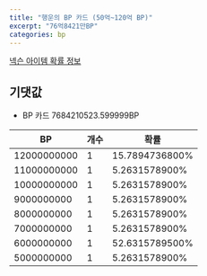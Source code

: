 ```yaml
---
title: "행운의 BP 카드 (50억~120억 BP)"
excerpt: "76억8421만BP"
categories: bp
---
```

[넥슨 아이템 확률 정보](http://iteminfo.nexon.com/probability/fo4?sn=7223)

## 기댓값
  - BP 카드 7684210523.599999BP

|BP|개수|확률|
|---|---|---|
|12000000000|1|15.7894736800%|
|11000000000|1|5.2631578900%|
|10000000000|1|5.2631578900%|
|9000000000|1|5.2631578900%|
|8000000000|1|5.2631578900%|
|7000000000|1|5.2631578900%|
|6000000000|1|52.6315789500%|
|5000000000|1|5.2631578900%|
